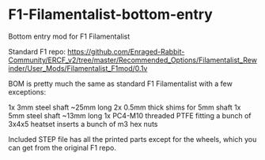 # F1-Filamentalist-bottom-entry
Bottom entry mod for F1 Filamentalist

Standard F1 repo: https://github.com/Enraged-Rabbit-Community/ERCF_v2/tree/master/Recommended_Options/Filamentalist_Rewinder/User_Mods/Filamentalist_F1mod/0.1v

BOM is pretty much the same as standard F1 Filamentalist with a few exceptions:

1x 3mm steel shaft ~25mm long
2x 0.5mm thick shims for 5mm shaft
1x 5mm steel shaft ~13mm long
1x PC4-M10 threaded PTFE fitting
a bunch of 3x4x5 heatset inserts
a bunch of m3 hex nuts

Included STEP file has all the printed parts except for the wheels, which you can get from the original F1 repo.

